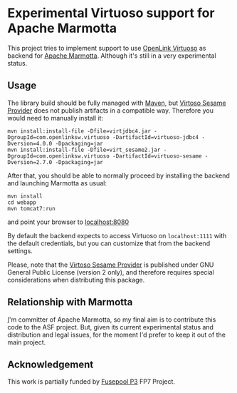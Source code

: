 # Experimental Virtuoso support for Apache Marmotta

This project tries to implement support to use [OpenLink Virtuoso](http://virtuoso.openlinksw.com/)
as backend for [Apache Marmotta](http://marmotta.apache.org). Although it's still
in a very experimental status.

## Usage

The library build should be fully managed with [Maven](http://maven.apache.org), but 
[Virtoso Sesame Provider](http://virtuoso.openlinksw.com/dataspace/doc/dav/wiki/Main/VirtSesame2Provider)
does not publish artifacts in a compatible way. Therefore you would need to manually
install it:

    mvn install:install-file -Dfile=virtjdbc4.jar -DgroupId=com.openlinksw.virtuoso -DartifactId=virtuoso-jdbc4 -Dversion=4.0.0 -Dpackaging=jar
    mvn install:install-file -Dfile=virt_sesame2.jar -DgroupId=com.openlinksw.virtuoso -DartifactId=virtuoso-sesame -Dversion=2.7.0 -Dpackaging=jar

After that, you should be able to normally proceed by installing the backend and
launching Marmotta as usual:

    mvn install
    cd webapp
    mvn tomcat7:run

and point your browser to [localhost:8080](http://localhost:8080)

By default the backend expects to access Virtuoso on `localhost:1111`
with the default credentials, but you can customize that from the 
backend settings.

Please, note that the [Virtoso Sesame Provider](http://virtuoso.openlinksw.com/dataspace/doc/dav/wiki/Main/VirtSesame2Provider)
is published under GNU General Public License (version 2 only), and therefore 
requires special considerations when distributing this package.

## Relationship with Marmotta

[I](http://www.wikier.org)'m committer of Apache Marmotta, so my final aim is to 
contribute this code to the ASF project. But, given its current experimental 
status and distribution and legal issues, for the moment I'd prefer to keep 
it out of the main project.

## Acknowledgement

This work is partially funded by [Fusepool P3](http://www.salzburgresearch.at/projekt/fusepool/)
FP7 Project.


